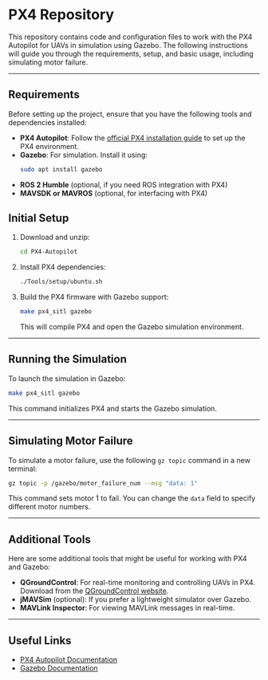 
# PX4 Repository

This repository contains code and configuration files to work with the PX4 Autopilot for UAVs in simulation using Gazebo. The following instructions will guide you through the requirements, setup, and basic usage, including simulating motor failure.

---

## Requirements

Before setting up the project, ensure that you have the following tools and dependencies installed:

- **PX4 Autopilot**: Follow the [official PX4 installation guide](https://docs.px4.io/main/en/dev_setup/dev_env_linux_ubuntu.html) to set up the PX4 environment.
- **Gazebo**: For simulation. Install it using:
  ```bash
  sudo apt install gazebo
  ```
- **ROS 2 Humble** (optional, if you need ROS integration with PX4)
- **MAVSDK or MAVROS** (optional, for interfacing with PX4)

## Initial Setup

1. Download and unzip:
   ```bash
   cd PX4-Autopilot
   ```

2. Install PX4 dependencies:
   ```bash
   ./Tools/setup/ubuntu.sh
   ```

3. Build the PX4 firmware with Gazebo support:
   ```bash
   make px4_sitl gazebo
   ```

   This will compile PX4 and open the Gazebo simulation environment.

---

## Running the Simulation

To launch the simulation in Gazebo:

```bash
make px4_sitl gazebo
```

This command initializes PX4 and starts the Gazebo simulation.

---

## Simulating Motor Failure

To simulate a motor failure, use the following `gz topic` command in a new terminal:

```bash
gz topic -p /gazebo/motor_failure_num --msg "data: 1"
```

This command sets motor 1 to fail. You can change the `data` field to specify different motor numbers.

---

## Additional Tools

Here are some additional tools that might be useful for working with PX4 and Gazebo:

- **QGroundControl**: For real-time monitoring and controlling UAVs in PX4. Download from the [QGroundControl website](https://qgroundcontrol.com/).
- **jMAVSim** (optional): If you prefer a lightweight simulator over Gazebo.
- **MAVLink Inspector**: For viewing MAVLink messages in real-time.

---

## Useful Links

- [PX4 Autopilot Documentation](https://docs.px4.io/)
- [Gazebo Documentation](http://gazebosim.org/)
